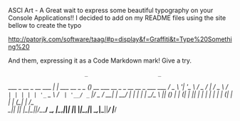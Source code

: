 
ASCI Art -  A Great wait to express some beautiful typography on your Console Applications!! I decided to add on my README files
using the site bellow to create the typo

http://patorjk.com/software/taag/#p=display&f=Graffiti&t=Type%20Something%20

And them, expressing it as a Code Markdown mark!  Give a try.

                            _                      _                                     
   ___ _ __ _ __   ___  ___| |_ ___     __ _ _   _(_)_ __ ___   __ _ _ __ __ _  ___  ___ 
  / _ \ '__| '_ \ / _ \/ __| __/ _ \   / _` | | | | | '_ ` _ \ / _` | '__/ _` |/ _ \/ __|
 |  __/ |  | | | |  __/\__ \ || (_) | | (_| | |_| | | | | | | | (_| | | | (_| |  __/\__ \
  \___|_|  |_| |_|\___||___/\__\___/   \__, |\__,_|_|_| |_| |_|\__,_|_|  \__,_|\___||___/
                                       |___/                                             
